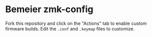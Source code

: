 # Bemeier zmk-config

Fork this repository and click on the "Actions" tab to enable custom firmware builds. Edit the `.conf` and `.keymap` files to customize.
